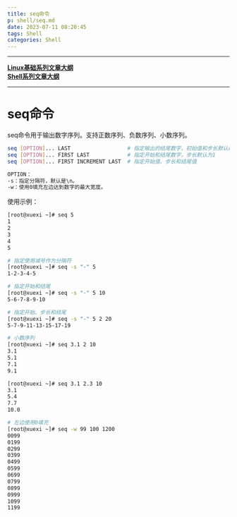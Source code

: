 ```yaml
---
title: seq命令
p: shell/seq.md
date: 2023-07-11 08:20:45
tags: Shell
categories: Shell
---
```


--------

**[Linux基础系列文章大纲](/linux/index)**  
**[Shell系列文章大纲](/shell/index)**

--------

# seq命令

seq命令用于输出数字序列。支持正数序列、负数序列、小数序列。

```bash
seq [OPTION]... LAST                  # 指定输出的结尾数字，初始值和步长默认都为1
seq [OPTION]... FIRST LAST            # 指定开始和结尾数字，步长默认为1
seq [OPTION]... FIRST INCREMENT LAST  # 指定开始值、步长和结尾值

OPTION：
-s：指定分隔符，默认是\n。
-w：使用0填充左边达到数字的最大宽度。
```

使用示例：

```bash
[root@xuexi ~]# seq 5
1
2
3
4
5

# 指定使用减号作为分隔符
[root@xuexi ~]# seq -s "-" 5
1-2-3-4-5

# 指定开始和结尾
[root@xuexi ~]# seq -s "-" 5 10
5-6-7-8-9-10

# 指定开始、步长和结尾
[root@xuexi ~]# seq -s "-" 5 2 20
5-7-9-11-13-15-17-19

# 小数序列
[root@xuexi ~]# seq 3.1 2 10
3.1
5.1
7.1
9.1

[root@xuexi ~]# seq 3.1 2.3 10
3.1
5.4
7.7
10.0

# 左边使用0填充
[root@xuexi ~]# seq -w 99 100 1200
0099
0199
0299
0399
0499
0599
0699
0799
0899
0999
1099
1199
```